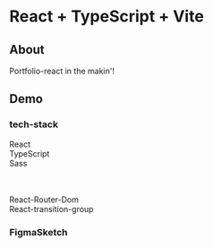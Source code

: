 # React + TypeScript + Vite

## About
Portfolio-react in the makin'!


## Demo


### tech-stack
React<br>
TypeScript<br>
Sass<br><br><br>


React-Router-Dom<br>
React-transition-group<br>


### FigmaSketch
